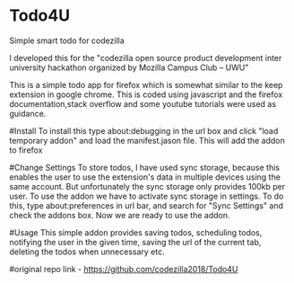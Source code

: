 # Todo4U
Simple smart todo for codezilla

I developed this for the "codezilla open source product development inter university hackathon organized by Mozilla Campus Club – UWU"

This is a simple todo app for firefox which is somewhat similar to the keep extension in google chrome. This is coded using javascript and the firefox documentation,stack overflow and some youtube tutorials were used as guidance.

#Install To install this type about:debugging in the url box and click "load temporary addon" and load the manifest.jason file. This will add the addon to firefox

#Change Settings To store todos, I have used sync storage, because this enables the user to use the extension's data in multiple devices using the same account. But unfortunately the sync storage only provides 100kb per user. To use the addon we have to activate sync storage in settings. To do this, type about:preferences in url bar, and search for "Sync Settings" and check the addons box. Now we are ready to use the addon.

#Usage This simple addon provides saving todos, scheduling todos, notifying the user in the given time, saving the url of the current tab, deleting the todos when unnecessary etc.

#original repo link - 
https://github.com/codezilla2018/Todo4U
